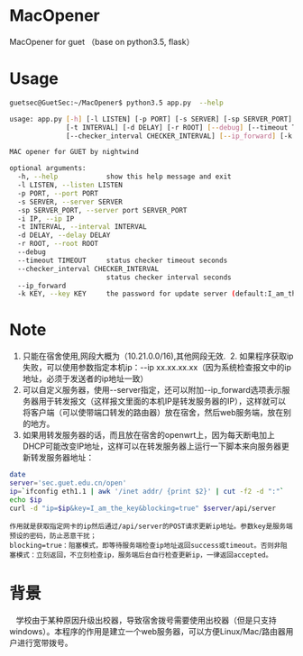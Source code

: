 # MacOpener
MacOpener for guet （base on python3.5, flask）

# Usage

``` bash
guetsec@GuetSec:~/MacOpener$ python3.5 app.py  --help

usage: app.py [-h] [-l LISTEN] [-p PORT] [-s SERVER] [-sp SERVER_PORT] [-i IP]
              [-t INTERVAL] [-d DELAY] [-r ROOT] [--debug] [--timeout TIMEOUT]
              [--checker_interval CHECKER_INTERVAL] [--ip_forward] [-k KEY]

MAC opener for GUET by nightwind

optional arguments:
  -h, --help            show this help message and exit
  -l LISTEN, --listen LISTEN
  -p PORT, --port PORT
  -s SERVER, --server SERVER
  -sp SERVER_PORT, --server port SERVER_PORT
  -i IP, --ip IP
  -t INTERVAL, --interval INTERVAL
  -d DELAY, --delay DELAY
  -r ROOT, --root ROOT
  --debug
  --timeout TIMEOUT     status checker timeout seconds
  --checker_interval CHECKER_INTERVAL
                        status checker interval seconds
  --ip_forward
  -k KEY, --key KEY     the password for update server (default:I_am_the_key)
```

  
# Note
  1. 只能在宿舍使用,网段大概为（10.21.0.0/16),其他网段无效.
  2. 如果程序获取ip失败，可以使用参数指定本机ip：--ip xx.xx.xx.xx（因为系统检查报文中的ip地址，必须于发送者的ip地址一致）
  3. 可以自定义服务器，使用--server指定，还可以附加--ip_forward选项表示服务器用于转发报文（这样报文里面的本机IP是转发服务器的IP），这样就可以将客户端（可以使带端口转发的路由器）放在宿舍，然后web服务端，放在别的地方。
  4. 如果用转发服务器的话，而且放在宿舍的openwrt上，因为每天断电加上DHCP可能改变IP地址，这样可以在转发服务器上运行一下脚本来向服务器更新转发服务器地址：
 
``` bash
date
server='sec.guet.edu.cn/open'
ip=`ifconfig eth1.1 | awk '/inet addr/ {print $2}' | cut -f2 -d ":"`
echo $ip
curl -d "ip=$ip&key=I_am_the_key&blocking=true" $server/api/server
```
    作用就是获取指定网卡的ip然后通过/api/server的POST请求更新ip地址。参数key是服务端预设的密码，防止恶意干扰；
    blocking=true：阻塞模式，即等待服务端检查ip地址返回success或timeout。否则非阻塞模式：立刻返回，不立刻检查ip，服务端后台自行检查更新ip，一律返回accepted。

# 背景
    学校由于某种原因升级出校器，导致宿舍拨号需要使用出校器（但是只支持windows）。本程序的作用是建立一个web服务器，可以方便Linux/Mac/路由器用户进行宽带拨号。
    
